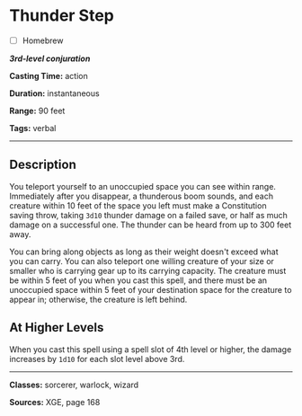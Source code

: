# Thunder Step

- [ ] Homebrew

***3rd-level conjuration***

**Casting Time:** action

**Duration:** instantaneous

**Range:** 90 feet

**Tags:** verbal

---

## Description
You teleport yourself to an unoccupied space you can see within range.
Immediately after you disappear, a thunderous boom sounds, and each creature within 10 feet of the space you left must make a Constitution saving throw, taking `3d10` thunder damage on a failed save, or half as much damage on a successful one.
The thunder can be heard from up to 300 feet away.

You can bring along objects as long as their weight doesn't exceed what you can carry.
You can also teleport one willing creature of your size or smaller who is carrying gear up to its carrying capacity.
The creature must be within 5 feet of you when you cast this spell, and there must be an unoccupied space within 5 feet of your destination space for the creature to appear in; otherwise, the creature is left behind.

## At Higher Levels
When you cast this spell using a spell slot of 4th level or higher, the damage increases by `1d10` for each slot level above 3rd.

---

**Classes:** sorcerer, warlock, wizard

**Sources:** XGE, page 168
